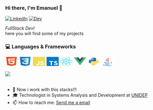 ### Hi there, I'm Emanuel 👋

  [![LinkedIn](https://img.shields.io/badge/LinkedIn-0077B5?style=for-the-badge&logo=linkedin&logoColor=white)](https://www.linkedin.com/in/emanuelzmartins/)
  [![Dev](https://img.shields.io/badge/dev.to-0A0A0A?style=for-the-badge&logo=dev-dot-to&logoColor=white)](https://dev.to/ezms)


<p><em>FullStack Dev!</em><br>here you will find some of my projects </p>


<h3>💻 Languages & Frameworks</h3>
<div style="display: inline_block" align="left">
  <img align="center" alt="Ezm-HTML" height="30" width="40" src="https://raw.githubusercontent.com/devicons/devicon/master/icons/html5/html5-original.svg">
  <img align="center" alt="Ezm-CSS" height="30" width="40" src="https://raw.githubusercontent.com/devicons/devicon/master/icons/css3/css3-original.svg">
  <img align="center" alt="Ezm-Js" height="30" width="40" src="https://raw.githubusercontent.com/devicons/devicon/master/icons/javascript/javascript-plain.svg">
  <img align="center" alt="Ezm-Ts" height="30" width="40" src="https://raw.githubusercontent.com/devicons/devicon/master/icons/typescript/typescript-plain.svg">
  <img align="center" alt="Ezm-React" height="30" width="40" src="https://raw.githubusercontent.com/devicons/devicon/master/icons/react/react-original.svg">
  <img align="center" alt="Ezm-React" height="30" width="40" src="https://raw.githubusercontent.com/devicons/devicon/master/icons/vuejs/vuejs-original.svg">
  <img align="center" alt="Ezm-Python" height="30" width="40" src="https://raw.githubusercontent.com/devicons/devicon/master/icons/python/python-original.svg">
  <img align="center" alt="Ezm-Csharp" height="30" width="40" src="https://raw.githubusercontent.com/devicons/devicon/master/icons/java/java-original.svg">
</div>

<br>

<div align="left">
  <img height="180em" src="https://github-readme-stats.vercel.app/api?username=ezms&show_icons=true&theme=tokyonight&include_all_commits=true&count_private=true"/>
</div><br>

- 🔭 Now i work with this stacks!!!
- 🎓 Technologist in Systems Analysis and Development at [UNIDEP](https://www.unidep.edu.br)
- 📫 How to reach me: [Send me a email](mailto:emanuelzm@protonmail.com)
